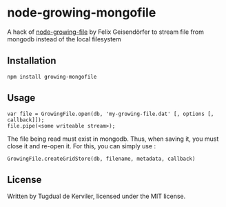 # node-growing-mongofile

A hack of [node-growing-file][1] by Felix Geisendörfer to stream file from mongodb instead of the local filesystem

## Installation

    npm install growing-mongofile

## Usage

    var file = GrowingFile.open(db, 'my-growing-file.dat' [, options [, callback]]);
    file.pipe(<some writeable stream>);

The file being read must exist in mongodb. Thus, when saving it, you must close it and re-open it.
For this, you can simply use :

    GrowingFile.createGridStore(db, filename, metadata, callback)


## License

Written by Tugdual de Kerviler, licensed under the MIT license.

[1]: https://github.com/felixge/node-growing-file
